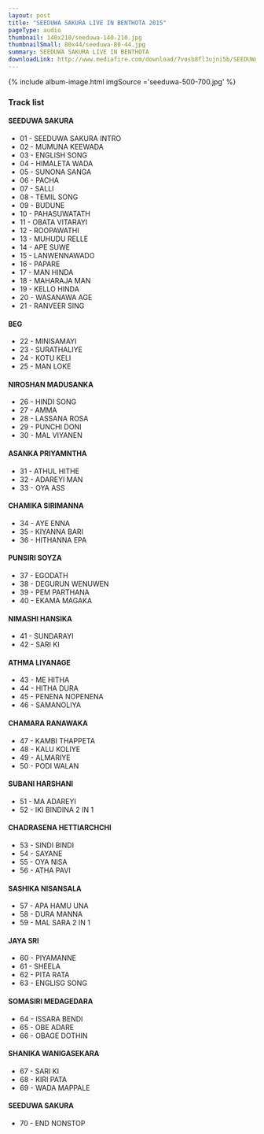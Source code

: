 ```yaml
---
layout: post
title: "SEEDUWA SAKURA LIVE IN BENTHOTA 2015"
pageType: audio
thumbnail: 140x210/seeduwa-140-210.jpg
thumbnailSmall: 80x44/seeduwa-80-44.jpg
summary: SEEDUWA SAKURA LIVE IN BENTHOTA
downloadLink: http://www.mediafire.com/download/7vosb8fl3ujni5b/SEEDUWA_SAKURA_LIVE_IN_BENTHOTA_2015.rar
---
```


<div class="ab-player" data-boourl="https://audioboom.com/publishing/playlist/v3?autoplay=false&boo_content_type=playlist&data_for_content_type=1278798&image_option=small&link_color=%2358d1eb&player_theme=light&show_title=true&src=https%3A%2F%2Fapi.audioboom.com%2Fplaylists%2F1278798-seeduwa-sakura-live-in-benthota-2015" data-boowidth="100%" data-maxheight="285" data-iframestyle="background-color:transparent; display:block; min-width:300px; max-width:700px;" style="background-color:transparent;"></div><script type="text/javascript">(function() { var po = document.createElement("script"); po.type = "text/javascript"; po.async = true; po.src = "https://d15mj6e6qmt1na.cloudfront.net/cdn/embed.js"; var s = document.getElementsByTagName("script")[0]; s.parentNode.insertBefore(po, s); })();</script>

{% include album-image.html imgSource ='seeduwa-500-700.jpg' %}

### Track list 

#### SEEDUWA SAKURA

- 01 - SEEDUWA SAKURA INTRO 
- 02 - MUMUNA KEEWADA 
- 03 - ENGLISH SONG  
- 04 - HIMALETA WADA 
- 05 - SUNONA SANGA 
- 06 - PACHA  
- 07 - SALLI 
- 08 - TEMIL SONG 
- 09 - BUDUNE 
- 10 - PAHASUWATATH  
- 11 - OBATA VITARAYI 
- 12 - ROOPAWATHI 
- 13 - MUHUDU RELLE
- 14 - APE SUWE 
- 15 - LANWENNAWADO 
- 16 - PAPARE 
- 17 - MAN HINDA
- 18 - MAHARAJA MAN  
- 19 - KELLO HINDA 
- 20 - WASANAWA AGE 
- 21 - RANVEER SING 

#### BEG

- 22 - MINISAMAYI  
- 23 - SURATHALIYE 
- 24 - KOTU KELI 
- 25 - MAN LOKE 

#### NIROSHAN MADUSANKA

- 26 - HINDI SONG 
- 27 - AMMA  
- 28 - LASSANA ROSA 
- 29 - PUNCHI DONI 
- 30 - MAL VIYANEN 

#### ASANKA PRIYAMNTHA

- 31 - ATHUL HITHE 
- 32 - ADAREYI MAN  
- 33 - OYA ASS  

#### CHAMIKA SIRIMANNA

- 34 - AYE ENNA  
- 35 - KIYANNA BARI  
- 36 - HITHANNA EPA  

#### PUNSIRI SOYZA

- 37 - EGODATH  
- 38 - DEGURUN WENUWEN 
- 39 - PEM PARTHANA  
- 40 - EKAMA MAGAKA 

#### NIMASHI HANSIKA

- 41 - SUNDARAYI 
- 42 - SARI KI 

#### ATHMA LIYANAGE

- 43 - ME HITHA
- 44 - HITHA DURA 
- 45 - PENENA NOPENENA 
- 46 - SAMANOLIYA 

#### CHAMARA RANAWAKA

- 47 - KAMBI THAPPETA 
- 48 - KALU KOLIYE 
- 49 - ALMARIYE 
- 50 - PODI WALAN

#### SUBANI HARSHANI

- 51 - MA ADAREYI  
- 52 - IKI BINDINA 2 IN 1 

#### CHADRASENA HETTIARCHCHI

- 53 - SINDI BINDI
- 54 - SAYANE  
- 55 - OYA NISA  
- 56 - ATHA PAVI  

#### SASHIKA NISANSALA


- 57 - APA HAMU UNA 
- 58 - DURA MANNA  
- 59 - MAL SARA 2 IN 1  

#### JAYA SRI


- 60 - PIYAMANNE  
- 61 - SHEELA  
- 62 - PITA RATA  
- 63 - ENGLISG SONG  

#### SOMASIRI MEDAGEDARA


- 64 - ISSARA BENDI  
- 65 - OBE ADARE  
- 66 - OBAGE DOTHIN  

#### SHANIKA WANIGASEKARA

- 67 - SARI KI  
- 68 - KIRI PATA 
- 69 - WADA MAPPALE 

#### SEEDUWA SAKURA

- 70 - END NONSTOP 
